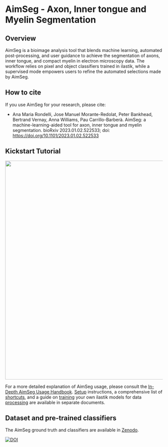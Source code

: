 # AimSeg - Axon, Inner tongue and Myelin Segmentation

## Overview

AimSeg is a bioimage analysis tool that blends machine learning, automated post-processing, and user guidance to achieve the segmentation of axons, inner tongue, and compact myelin in electron microscopy data. The workflow relies on pixel and object classifiers trained in ilastik, while a supervised mode empowers users to refine the automated selections made by AimSeg.

## How to cite

If you use AimSeg for your research, please cite:
* Ana Maria Rondelli, Jose Manuel Morante-Redolat, Peter Bankhead, Bertrand Vernay, Anna Williams, Pau Carrillo-Barberà. AimSeg: a machine-learning-aided tool for axon, inner tongue and myelin segmentation. bioRxiv 2023.01.02.522533; doi: https://doi.org/10.1101/2023.01.02.522533

## Kickstart Tutorial

<a href="https://www.youtube.com/watch?v=MVZz_lly8Sw"><img src="https://img.youtube.com/vi/MVZz_lly8Sw/maxresdefault.jpg" width="700"></a>

For a more detailed explanation of AimSeg usage, please consult the [In-Depth AimSeg Usage Handbook](https://github.com/paucabar/AimSeg/blob/master/documentation/HANDBOOK.md). [Setup](https://github.com/paucabar/AimSeg/blob/master/documentation/SETUP.md) instructions, a comprehensive list of [shortcuts](https://github.com/paucabar/AimSeg/blob/master/documentation/SHORTCUTS.md), and a guide on [training](https://github.com/paucabar/AimSeg/blob/master/documentation/ILASTIK_TRAINING.md) your own ilastik models for data [processing](https://github.com/paucabar/AimSeg/blob/master/documentation/ILASTIK_PROCESSING.md) are available in separate documents.

## Dataset and pre-trained classifiers

The AimSeg ground truth and classifiers are available in [Zenodo](https://doi.org/10.5281/zenodo.8351731).

[![DOI](https://zenodo.org/badge/DOI/10.5281/zenodo.8351731.svg)](https://doi.org/10.5281/zenodo.8351731)
